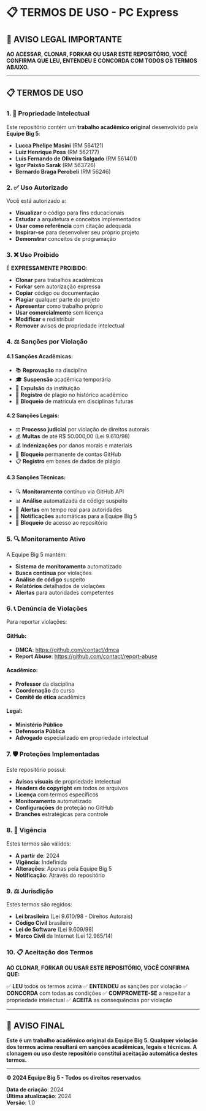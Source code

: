 # 📋 TERMOS DE USO - PC Express

## 🚨 **AVISO LEGAL IMPORTANTE**

**AO ACESSAR, CLONAR, FORKAR OU USAR ESTE REPOSITÓRIO, VOCÊ CONFIRMA QUE LEU, ENTENDEU E CONCORDA COM TODOS OS TERMOS ABAIXO.**

---

## 📋 **TERMOS DE USO**

### **1. 🎯 Propriedade Intelectual**

Este repositório contém um **trabalho acadêmico original** desenvolvido pela **Equipe Big 5**:

- **Lucca Phelipe Masini** (RM 564121)
- **Luiz Henrique Poss** (RM 562177)
- **Luis Fernando de Oliveira Salgado** (RM 561401)
- **Igor Paixão Sarak** (RM 563726)
- **Bernardo Braga Perobeli** (RM 56246)

### **2. ✅ Uso Autorizado**

Você está autorizado a:

- **Visualizar** o código para fins educacionais
- **Estudar** a arquitetura e conceitos implementados
- **Usar como referência** com citação adequada
- **Inspirar-se** para desenvolver seu próprio projeto
- **Demonstrar** conceitos de programação

### **3. ❌ Uso Proibido**

É **EXPRESSAMENTE PROIBIDO**:

- **Clonar** para trabalhos acadêmicos
- **Forkar** sem autorização expressa
- **Copiar** código ou documentação
- **Plagiar** qualquer parte do projeto
- **Apresentar** como trabalho próprio
- **Usar comercialmente** sem licença
- **Modificar** e redistribuir
- **Remover** avisos de propriedade intelectual

### **4. ⚖️ Sanções por Violação**

#### **4.1 Sanções Acadêmicas:**
- 📚 **Reprovação** na disciplina
- 🎓 **Suspensão** acadêmica temporária
- 🚫 **Expulsão** da instituição
- 📝 **Registro** de plágio no histórico acadêmico
- 🚫 **Bloqueio** de matrícula em disciplinas futuras

#### **4.2 Sanções Legais:**
- ⚖️ **Processo judicial** por violação de direitos autorais
- 💰 **Multas** de até R$ 50.000,00 (Lei 9.610/98)
- 💰 **Indenizações** por danos morais e materiais
- 🚫 **Bloqueio** permanente de contas GitHub
- 📋 **Registro** em bases de dados de plágio

#### **4.3 Sanções Técnicas:**
- 🔍 **Monitoramento** contínuo via GitHub API
- 📊 **Análise** automatizada de código suspeito
- 🚨 **Alertas** em tempo real para autoridades
- 📱 **Notificações** automáticas para a Equipe Big 5
- 🚫 **Bloqueio** de acesso ao repositório

### **5. 🔍 Monitoramento Ativo**

A Equipe Big 5 mantém:

- **Sistema de monitoramento** automatizado
- **Busca contínua** por violações
- **Análise de código** suspeito
- **Relatórios** detalhados de violações
- **Alertas** para autoridades competentes

### **6. 📞 Denúncia de Violações**

Para reportar violações:

#### **GitHub:**
- **DMCA**: https://github.com/contact/dmca
- **Report Abuse**: https://github.com/contact/report-abuse

#### **Acadêmico:**
- **Professor** da disciplina
- **Coordenação** do curso
- **Comitê de ética** acadêmica

#### **Legal:**
- **Ministério Público**
- **Defensoria Pública**
- **Advogado** especializado em propriedade intelectual

### **7. 🛡️ Proteções Implementadas**

Este repositório possui:

- **Avisos visuais** de propriedade intelectual
- **Headers de copyright** em todos os arquivos
- **Licença** com termos específicos
- **Monitoramento** automatizado
- **Configurações** de proteção no GitHub
- **Branches** estratégicas para controle

### **8. 📅 Vigência**

Estes termos são válidos:

- **A partir de**: 2024
- **Vigência**: Indefinida
- **Alterações**: Apenas pela Equipe Big 5
- **Notificação**: Através do repositório

### **9. ⚖️ Jurisdição**

Estes termos são regidos:

- **Lei brasileira** (Lei 9.610/98 - Direitos Autorais)
- **Código Civil** brasileiro
- **Lei de Software** (Lei 9.609/98)
- **Marco Civil** da Internet (Lei 12.965/14)

### **10. 📋 Aceitação dos Termos**

**AO CLONAR, FORKAR OU USAR ESTE REPOSITÓRIO, VOCÊ CONFIRMA QUE:**

✅ **LEU** todos os termos acima
✅ **ENTENDEU** as sanções por violação
✅ **CONCORDA** com todas as condições
✅ **COMPROMETE-SE** a respeitar a propriedade intelectual
✅ **ACEITA** as consequências por violação

---

## 🚨 **AVISO FINAL**

**Este é um trabalho acadêmico original da Equipe Big 5. Qualquer violação dos termos acima resultará em sanções acadêmicas, legais e técnicas. A clonagem ou uso deste repositório constitui aceitação automática destes termos.**

---

**© 2024 Equipe Big 5 - Todos os direitos reservados**

**Data de criação**: 2024  
**Última atualização**: 2024  
**Versão**: 1.0
